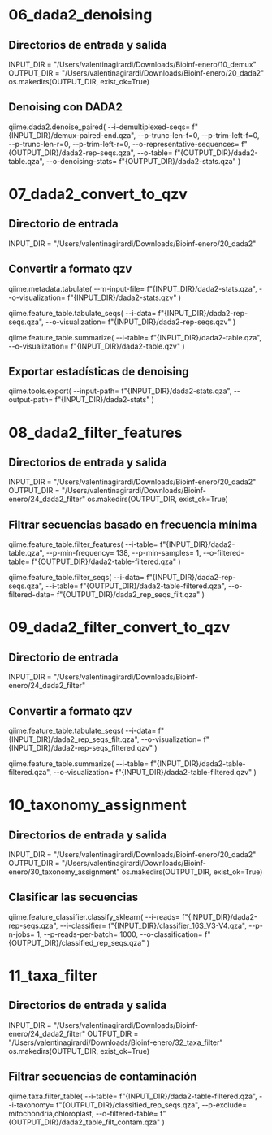 # 06_dada2_denoising
## Directorios de entrada y salida
INPUT_DIR = "/Users/valentinagirardi/Downloads/Bioinf-enero/10_demux"
OUTPUT_DIR = "/Users/valentinagirardi/Downloads/Bioinf-enero/20_dada2"
os.makedirs(OUTPUT_DIR, exist_ok=True)

## Denoising con DADA2
qiime.dada2.denoise_paired(
    --i-demultiplexed-seqs= f"{INPUT_DIR}/demux-paired-end.qza",
    --p-trunc-len-f=0,
    --p-trim-left-f=0,
    --p-trunc-len-r=0,
    --p-trim-left-r=0,
    --o-representative-sequences= f"{OUTPUT_DIR}/dada2-rep-seqs.qza",
    --o-table= f"{OUTPUT_DIR}/dada2-table.qza",
    --o-denoising-stats= f"{OUTPUT_DIR}/dada2-stats.qza"
)

# 07_dada2_convert_to_qzv
## Directorio de entrada
INPUT_DIR = "/Users/valentinagirardi/Downloads/Bioinf-enero/20_dada2"

## Convertir a formato qzv
qiime.metadata.tabulate(
    --m-input-file= f"{INPUT_DIR}/dada2-stats.qza",
    --o-visualization= f"{INPUT_DIR}/dada2-stats.qzv"
)

qiime.feature_table.tabulate_seqs(
    --i-data= f"{INPUT_DIR}/dada2-rep-seqs.qza",
    --o-visualization= f"{INPUT_DIR}/dada2-rep-seqs.qzv"
)

qiime.feature_table.summarize(
    --i-table= f"{INPUT_DIR}/dada2-table.qza",
    --o-visualization= f"{INPUT_DIR}/dada2-table.qzv"
)

## Exportar estadísticas de denoising
qiime.tools.export(
    --input-path= f"{INPUT_DIR}/dada2-stats.qza",
    --output-path= f"{INPUT_DIR}/dada2-stats"
)

# 08_dada2_filter_features
## Directorios de entrada y salida
INPUT_DIR = "/Users/valentinagirardi/Downloads/Bioinf-enero/20_dada2"
OUTPUT_DIR = "/Users/valentinagirardi/Downloads/Bioinf-enero/24_dada2_filter"
os.makedirs(OUTPUT_DIR, exist_ok=True)

## Filtrar secuencias basado en frecuencia mínima
qiime.feature_table.filter_features(
    --i-table= f"{INPUT_DIR}/dada2-table.qza",
    --p-min-frequency= 138,
    --p-min-samples= 1,
    --o-filtered-table= f"{OUTPUT_DIR}/dada2-table-filtered.qza"
)

qiime.feature_table.filter_seqs(
    --i-data= f"{INPUT_DIR}/dada2-rep-seqs.qza",
    --i-table= f"{OUTPUT_DIR}/dada2-table-filtered.qza",
    --o-filtered-data= f"{OUTPUT_DIR}/dada2_rep_seqs_filt.qza"
)

# 09_dada2_filter_convert_to_qzv
## Directorio de entrada
INPUT_DIR = "/Users/valentinagirardi/Downloads/Bioinf-enero/24_dada2_filter"

## Convertir a formato qzv
qiime.feature_table.tabulate_seqs(
    --i-data= f"{INPUT_DIR}/dada2_rep_seqs_filt.qza",
    --o-visualization= f"{INPUT_DIR}/dada2-rep-seqs_filtered.qzv"
)

qiime.feature_table.summarize(
    --i-table= f"{INPUT_DIR}/dada2-table-filtered.qza",
    --o-visualization= f"{INPUT_DIR}/dada2-table-filtered.qzv"
)

# 10_taxonomy_assignment
## Directorios de entrada y salida
INPUT_DIR = "/Users/valentinagirardi/Downloads/Bioinf-enero/20_dada2"
OUTPUT_DIR = "/Users/valentinagirardi/Downloads/Bioinf-enero/30_taxonomy_assignment"
os.makedirs(OUTPUT_DIR, exist_ok=True)

## Clasificar las secuencias
qiime.feature_classifier.classify_sklearn(
    --i-reads= f"{INPUT_DIR}/dada2-rep-seqs.qza",
    --i-classifier= f"{INPUT_DIR}/classifier_16S_V3-V4.qza",
    --p-n-jobs= 1,
    --p-reads-per-batch= 1000,
    --o-classification= f"{OUTPUT_DIR}/classified_rep_seqs.qza"
)

# 11_taxa_filter
## Directorios de entrada y salida
INPUT_DIR = "/Users/valentinagirardi/Downloads/Bioinf-enero/24_dada2_filter"
OUTPUT_DIR = "/Users/valentinagirardi/Downloads/Bioinf-enero/32_taxa_filter"
os.makedirs(OUTPUT_DIR, exist_ok=True)

## Filtrar secuencias de contaminación
qiime.taxa.filter_table(
    --i-table= f"{INPUT_DIR}/dada2-table-filtered.qza",
    --i-taxonomy= f"{OUTPUT_DIR}/classified_rep_seqs.qza",
    --p-exclude= mitochondria,chloroplast,
    --o-filtered-table= f"{OUTPUT_DIR}/dada2_table_filt_contam.qza"
)
